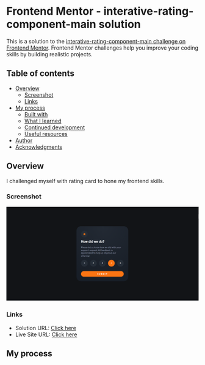 # Frontend Mentor - interative-rating-component-main solution

This is a solution to the [interative-rating-component-main challenge on Frontend Mentor](https://www.frontendmentor.io/challenges/interactive-rating-component-koxpeBUmI). Frontend Mentor challenges help you improve your coding skills by building realistic projects. 


## Table of contents

- [Overview](#overview)
  - [Screenshot](#screenshot)
  - [Links](#links)
- [My process](#my-process)
  - [Built with](#built-with)
  - [What I learned](#what-i-learned)
  - [Continued development](#continued-development)
  - [Useful resources](#useful-resources)
- [Author](#author)
- [Acknowledgments](#acknowledgments)



## Overview
I challenged myself with rating card to hone my frontend skills.

### Screenshot

![QR screenshoot solution](https://raw.githubusercontent.com/01Alfred/interative-rating-component-main/04065bf78a7a114ace8a6a7861e733f110ca7b2b/images/rating%20card%20screenshot.png)



### Links

- Solution URL: [Click here](https://www.frontendmentor.io/challenges/product-preview-card-component-GO7UmttRfa/hub)
- Live Site URL: [Click here]()

## My process
